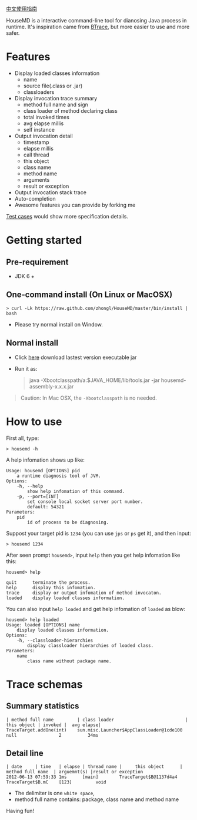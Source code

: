 [中文使用指南](https://github.com/zhongl/HouseMD/wiki/UserGuideCN)

HouseMD is a interactive command-line tool for dianosing Java process in runtime.
It's inspiration came from [BTrace](http://kenai.com/projects/btrace), but more easier to use and more safer.

# Features

- Display loaded classes information
    - name
    - source file(.class or .jar)
    - classloaders
- Display invocation trace summary
    - method full name and sign
    - class loader of method declaring class
    - total invoked times
    - avg elapse millis
    - self instance
- Output invocation detail
    - timestamp
    - elapse millis
    - call thread
    - this object
    - class name
    - method name
    - arguments
    - result or exception
- Output invocation stack trace
- Auto-completion
- Awesome features you can provide by forking me

[Test cases](src/test/scala/com/github/zhongl/housemd) would show more specification details.

# Getting started

## Pre-requirement

- JDK 6 +

## One-command install (On Linux or MacOSX)

    > curl -Lk https://raw.github.com/zhongl/HouseMD/master/bin/install | bash

- Please try normal install on Window.

## Normal install

- Click [here](https://github.com/zhongl/HouseMD/downloads) download lastest version executable jar
- Run it as:

    > java -Xbootclasspath/a:$JAVA_HOME/lib/tools.jar -jar housemd-assembly-x.x.x.jar

> Caution: In Mac OSX, the `-Xbootclasspath` is no needed.

# How to use

First all, type:

    > housemd -h

A help infomation shows up like:

    Usage: housemd [OPTIONS] pid
    	a runtime diagnosis tool of JVM.
    Options:
    	-h, --help
    		show help infomation of this command.
    	-p, --port=[INT]
    		set console local socket server port number.
    		default: 54321
    Parameters:
    	pid
    		id of process to be diagnosing.


Suppost your target pid is `1234` (you can use `jps` or `ps` get it), and then input:

    > housemd 1234

After seen prompt `housemd>`, input `help` then you get help infomation like this:

    housemd> help

    quit      terminate the process.
    help      display this infomation.
    trace     display or output infomation of method invocaton.
    loaded    display loaded classes information.

You can also input `help loaded` and get help infomation of `loaded` as blow:

    housemd> help loaded
    Usage: loaded [OPTIONS] name
        display loaded classes information.
    Options:
        -h, --classloader-hierarchies
            display classloader hierarchies of loaded class.
    Parameters:
        name
            class name without package name.

# Trace schemas

## Summary statistics

    | method full name         | class loader                           | this object | invoked |  avg elapse|
    TraceTarget.addOne(int)    sun.misc.Launcher$AppClassLoader@1cde100   null                2          34ms


## Detail line

    | date     | time   | elapse | thread name |     this object      | method full name  | arguemnt(s) |result or exception
    2012-06-13 07:59:33 1ms      [main]        TraceTarget$B@1137d4a4 TraceTarget$B.mC    [123]         void

- The delimiter is one `white space`,
- method full name contains: package, class name and method name


Having fun!